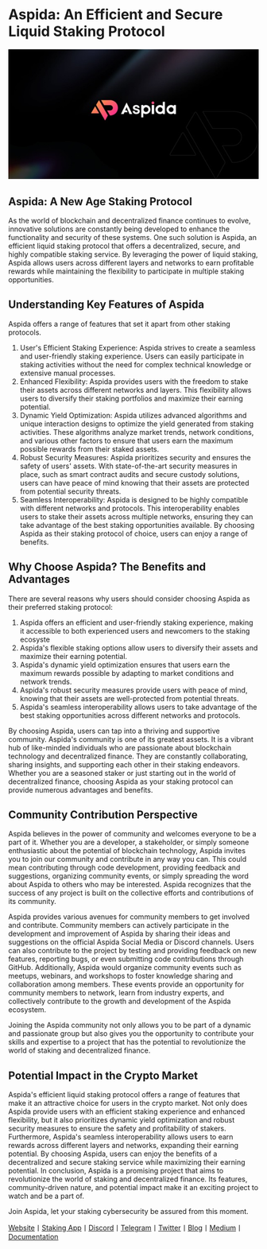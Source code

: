 # **Aspida: An Efficient and Secure Liquid Staking Protocol**
![](./assets/aspida_banner.jpg)
## **Aspida: A New Age Staking Protocol**
As the world of blockchain and decentralized finance continues to evolve, innovative solutions are constantly being developed to enhance the functionality and security of these systems. One such solution is Aspida, an efficient liquid staking protocol that offers a decentralized, secure, and highly compatible staking service. By leveraging the power of liquid staking, Aspida allows users across different layers and networks to earn profitable rewards while maintaining the flexibility to participate in multiple staking opportunities.
## **Understanding Key Features of Aspida**
Aspida offers a range of features that set it apart from other staking protocols.

1. User's Efficient Staking Experience: Aspida strives to create a seamless and user-friendly staking experience. Users can easily participate in staking activities without the need for complex technical knowledge or extensive manual processes.
1. Enhanced Flexibility: Aspida provides users with the freedom to stake their assets across different networks and layers. This flexibility allows users to diversify their staking portfolios and maximize their earning potential.
1. Dynamic Yield Optimization: Aspida utilizes advanced algorithms and unique interaction designs to optimize the yield generated from staking activities. These algorithms analyze market trends, network conditions, and various other factors to ensure that users earn the maximum possible rewards from their staked assets.
1. Robust Security Measures: Aspida prioritizes security and ensures the safety of users' assets. With state-of-the-art security measures in place, such as smart contract audits and secure custody solutions, users can have peace of mind knowing that their assets are protected from potential security threats.
1. Seamless Interoperability: Aspida is designed to be highly compatible with different networks and protocols. This interoperability enables users to stake their assets across multiple networks, ensuring they can take advantage of the best staking opportunities available. By choosing Aspida as their staking protocol of choice, users can enjoy a range of benefits.
## **Why Choose Aspida? The Benefits and Advantages**
There are several reasons why users should consider choosing Aspida as their preferred staking protocol:

1. Aspida offers an efficient and user-friendly staking experience, making it accessible to both experienced users and newcomers to the staking ecosyste
1. Aspida's flexible staking options allow users to diversify their assets and maximize their earning potential.
1. Aspida's dynamic yield optimization ensures that users earn the maximum rewards possible by adapting to market conditions and network trends.
1. Aspida's robust security measures provide users with peace of mind, knowing that their assets are well-protected from potential threats.
1. Aspida's seamless interoperability allows users to take advantage of the best staking opportunities across different networks and protocols.

By choosing Aspida, users can tap into a thriving and supportive community. Aspida's community is one of its greatest assets. It is a vibrant hub of like-minded individuals who are passionate about blockchain technology and decentralized finance. They are constantly collaborating, sharing insights, and supporting each other in their staking endeavors. Whether you are a seasoned staker or just starting out in the world of decentralized finance, choosing Aspida as your staking protocol can provide numerous advantages and benefits.
## **Community Contribution Perspective**
Aspida believes in the power of community and welcomes everyone to be a part of it. Whether you are a developer, a stakeholder, or simply someone enthusiastic about the potential of blockchain technology, Aspida invites you to join our community and contribute in any way you can. This could mean contributing through code development, providing feedback and suggestions, organizing community events, or simply spreading the word about Aspida to others who may be interested. Aspida recognizes that the success of any project is built on the collective efforts and contributions of its community.

Aspida provides various avenues for community members to get involved and contribute. Community members can actively participate in the development and improvement of Aspida by sharing their ideas and suggestions on the official Aspida Social Media or Discord channels. Users can also contribute to the project by testing and providing feedback on new features, reporting bugs, or even submitting code contributions through GitHub. Additionally, Aspida would organize community events such as meetups, webinars, and workshops to foster knowledge sharing and collaboration among members. These events provide an opportunity for community members to network, learn from industry experts, and collectively contribute to the growth and development of the Aspida ecosystem.

Joining the Aspida community not only allows you to be part of a dynamic and passionate group but also gives you the opportunity to contribute your skills and expertise to a project that has the potential to revolutionize the world of staking and decentralized finance.
## **Potential Impact in the Crypto Market**
Aspida's efficient liquid staking protocol offers a range of features that make it an attractive choice for users in the crypto market. Not only does Aspida provide users with an efficient staking experience and enhanced flexibility, but it also prioritizes dynamic yield optimization and robust security measures to ensure the safety and profitability of stakers. Furthermore, Aspida's seamless interoperability allows users to earn rewards across different layers and networks, expanding their earning potential. By choosing Aspida, users can enjoy the benefits of a decentralized and secure staking service while maximizing their earning potential. In conclusion, Aspida is a promising project that aims to revolutionize the world of staking and decentralized finance. Its features, community-driven nature, and potential impact make it an exciting project to watch and be a part of.

Join Aspida, let your staking cybersecurity be assured from this moment.

[Website](https://aspidanet.com/#/)丨[Staking App](https://app.aspidanet.com/)丨[Discord](https://discord.com/invite/UrYn3KjagY)丨[Telegram](https://t.me/aspida_net)丨[Twitter](https://twitter.com/aspidanet)丨[Blog](https://blog.aspidanet.com/)丨[Medium](https://medium.com/@aspidabd)丨[Documentation](https://docs.aspidanet.com)
